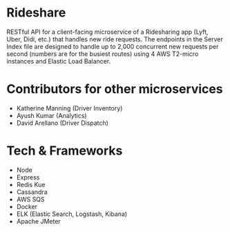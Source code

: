 # Rideshare
RESTful API for a client-facing microservice of a Ridesharing app (Lyft, Uber, Didi, etc.) that handles new ride requests. The endpoints in the Server Index file are designed to handle up to 2,000 concurrent new requests per second (numbers are for the busiest routes) using 4 AWS T2-micro instances and Elastic Load Balancer.

# Contributors for other microservices
- Katherine Manning (Driver Inventory)
- Ayush Kumar (Analytics)
- David Arellano (Driver Dispatch)

# Tech & Frameworks
- Node
- Express
- Redis Kue
- Cassandra
- AWS SQS
- Docker
- ELK (Elastic Search, Logstash, Kibana)
- Apache JMeter

